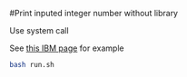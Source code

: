 #Print inputed integer number without library

Use system call

See [this IBM page](http://www.ibm.com/developerworks/library/l-ppc/) for example

```bash
bash run.sh
```
